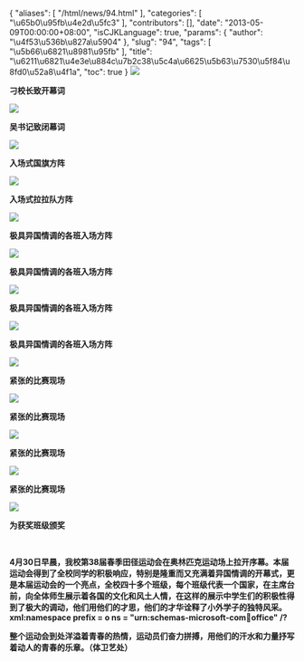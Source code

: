 {
    "aliases": [
        "/html/news/94.html"
    ],
    "categories": [
        "\u65b0\u95fb\u4e2d\u5fc3"
    ],
    "contributors": [],
    "date": "2013-05-09T00:00:00+08:00",
    "isCJKLanguage": true,
    "params": {
        "author": "\u4f53\u536b\u827a\u5904"
    },
    "slug": "94",
    "tags": [
        "\u5b66\u6821\u8981\u95fb"
    ],
    "title": "\u6211\u6821\u4e3e\u884c\u7b2c38\u5c4a\u6625\u5b63\u7530\u5f84\u8fd0\u52a8\u4f1a",
    "toc": true
}
**![](https://cdn.tfls.online/mirror/full/621fdd7e4a832b062223aae99ffca9251e2e6712.jpg)**

**刁校长致开幕词**

**![](https://cdn.tfls.online/mirror/full/7ada24b038e89724abd06a4144552869a16b3783.jpg)**

**吴书记致闭幕词**

**![](https://cdn.tfls.online/mirror/full/a686b6c2ebaae83209e5a01fddbed7e965ab6e89.jpg)**

**入场式国旗方阵**

**![](https://cdn.tfls.online/mirror/full/988b615d9ba5fc749abbb148b1bd0f155bfccd46.jpg)**

**入场式拉拉队方阵**

**![](https://cdn.tfls.online/mirror/full/4aee10becaa4cd62d4121a9307eee414679fa5c8.jpg)**

**极具异国情调的各班入场方阵**

**![](https://cdn.tfls.online/mirror/full/ce9f796653b4aee9f7e59ae8b6e0c17a8b831462.jpg)**

**极具异国情调的各班入场方阵**

**![](https://cdn.tfls.online/mirror/full/313e2717e3c7280c0c3e775036aa4267f69513d0.jpg)**

**极具异国情调的各班入场方阵**

**![](https://cdn.tfls.online/mirror/full/c1c26235c76c8e15da2b50a47204cdd318892a06.jpg)**

**极具异国情调的各班入场方阵**

**![](https://cdn.tfls.online/mirror/full/2dbc8c36502947f266f365b918059de642ce4778.jpg)**

**紧张的比赛现场**

**![](https://cdn.tfls.online/mirror/full/5feebb8dd4b736813ac20536a97807a1edb5c0b1.jpg)**

**紧张的比赛现场**

**![](https://cdn.tfls.online/mirror/full/0644d3c809ccee579304d301ec800a17b54a0a74.jpg)**

**紧张的比赛现场**

**![](https://cdn.tfls.online/mirror/full/b3dcd241633a0116f6409d8511e1ea403852a16e.jpg)**

**紧张的比赛现场**

**![](https://cdn.tfls.online/mirror/full/f798b671624f9ea703b55fd484851a7ad7a6eca0.jpg)**

**为获奖班级颁奖**

 

**4月30日早晨，我校第38届春季田径运动会在奥林匹克运动场上拉开序幕。本届运动会得到了全校同学的积极响应，特别是隆重而又充满着异国情调的开幕式，更是本届运动会的一个亮点，全校四十多个班级，每个班级代表一个国家，在主席台前，向全体师生展示着各国的文化和风土人情，在这样的展示中学生们的积极性得到了极大的调动，他们用他们的才思，他们的才华诠释了小外学子的独特风采。xml:namespace prefix = o ns = "urn:schemas-microsoft-com:office:office" /?**

**整个运动会到处洋溢着青春的热情，运动员们奋力拼搏，用他们的汗水和力量抒写着动人的青春的乐章。（体卫艺处）**

